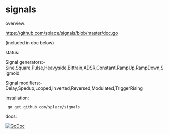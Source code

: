 # signals

overview:

https://github.com/splace/signals/blob/master/doc.go	

(included in doc below)

status:

Signal generators:- Sine,Square,Pulse,Heavyside,Bittrain,ADSR,Constant,RampUp,RampDown,Sigmoid

Signal modifiers:- Delay,Spedup,Looped,Inverted,Reversed,Modulated,TriggerRising

installation:

     go get github.com/splace/signals   

docs: 
     
[![GoDoc](https://godoc.org/github.com/splace/signals?status.svg)](https://godoc.org/github.com/splace/signals)

